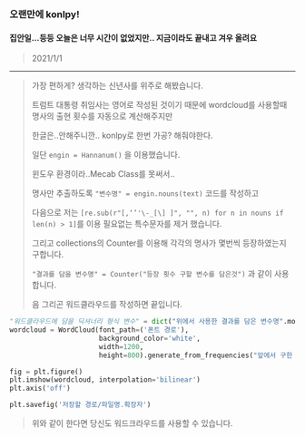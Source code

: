 ### 오랜만에 konlpy!
#### 집안일...등등 오늘은 너무 시간이 없었지만.. 지금이라도 끝내고 겨우 올려요
> 2021/1/1
---
> 가장 편하게? 생각하는 신년사를 위주로 해봤습니다.
>
> 트럼트 대통령 취임사는 영어로 작성된 것이기 때문에 wordcloud를 사용할때 명사의 출현 횟수를 자동으로 계산해주지만
>
> 한글은..안해주니깐.. konlpy로 한번 가공? 해줘야한다.
>
> 일단 ```engin = Hannanum()``` 을 이용했습니다.
>
> 윈도우 환경이라..Mecab Class를 못써서..
>
> 명사만 추출하도록 ```"변수명" = engin.nouns(text)``` 코드를 작성하고
>
> 다음으로 저는 ```[re.sub(r"[,‘’'\-_[\] ]", "", n) for n in nouns if len(n) > 1]```를 이용 필요없는 특수문자를 제거 했습니다.
>
> 그리고 collections의 Counter를 이용해 각각의 명사가 몇번씩 등장하였는지 구합니다.
>
> ```"결과를 담을 변수명" = Counter("등장 횟수 구할 변수를 담은것")``` 과 같이 사용합니다.
>
> 음 그리곤 워드클라우드를 작성하면 끝입니다.
>
```Python
"워드클라우드에 담을 딕셔너리 형식 변수" = dict("위에서 사용한 결과를 담은 변수명".most_common("구할 갯수"))
wordcloud = WordCloud(font_path=('폰트 경로'),
                      background_color='white',
                      width=1200,
                      height=800).generate_from_frequencies("앞에서 구한 워드클라우드에 담을 딕셔너리 형식 변수")

fig = plt.figure()
plt.imshow(wordcloud, interpolation='bilinear')
plt.axis('off')

plt.savefig('저장할 경로/파일명.확장자')
```
>
> 위와 같이 한다면 당신도 워드크라우드를 사용할 수 있습니다.

